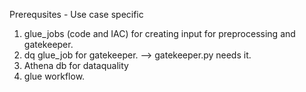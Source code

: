 
Prerequsites - Use case specific

1. glue_jobs (code and IAC) for creating input for preprocessing and gatekeeper.
2. dq glue_job for gatekeeper. --> gatekeeper.py needs it.
3. Athena db for dataquality
4. glue workflow.
